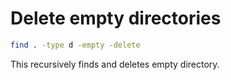 # Delete empty directories

```bash
find . -type d -empty -delete
```

This recursively finds and deletes empty directory.
